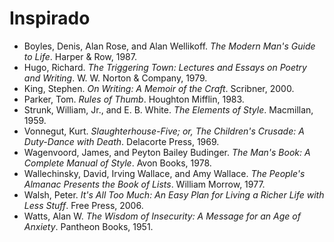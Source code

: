 # Inspirado


- Boyles, Denis, Alan Rose, and Alan Wellikoff. _The Modern Man's Guide to Life_. Harper & Row, 1987.
- Hugo, Richard. _The Triggering Town: Lectures and Essays on Poetry and Writing_. W. W. Norton & Company, 1979.
- King, Stephen. _On Writing: A Memoir of the Craft_. Scribner, 2000.
- Parker, Tom. _Rules of Thumb_. Houghton Mifflin, 1983.
- Strunk, William, Jr., and E. B. White. _The Elements of Style_. Macmillan, 1959.
- Vonnegut, Kurt. _Slaughterhouse-Five; or, The Children's Crusade: A Duty-Dance with Death_. Delacorte Press, 1969.
- Wagenvoord, James, and Peyton Bailey Budinger. _The Man's Book: A Complete Manual of Style_. Avon Books, 1978.
- Wallechinsky, David, Irving Wallace, and Amy Wallace. _The People's Almanac Presents the Book of Lists_. William Morrow, 1977.
- Walsh, Peter. _It's All Too Much: An Easy Plan for Living a Richer Life with Less Stuff_. Free Press, 2006.
- Watts, Alan W. _The Wisdom of Insecurity: A Message for an Age of Anxiety_. Pantheon Books, 1951.
